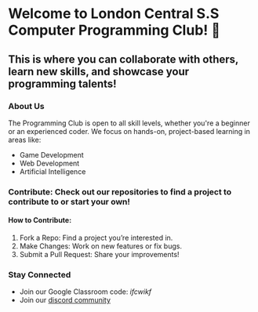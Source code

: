 # Welcome to London Central S.S Computer Programming Club! 🎉
## This is where you can collaborate with others, learn new skills, and showcase your programming talents!


### About Us
The Programming Club is open to all skill levels, whether you're a beginner or an experienced coder. We focus on hands-on, project-based learning in areas like:

- Game Development
- Web Development
- Artificial Intelligence


### Contribute: Check out our repositories to find a project to contribute to or start your own!

#### How to Contribute:
1. Fork a Repo: Find a project you’re interested in.
2. Make Changes: Work on new features or fix bugs.
3. Submit a Pull Request: Share your improvements!

### Stay Connected
- Join our Google Classroom code: *ifcwikf*
- Join our [discord community](https://discord.gg/8HRJxgKabp)  
